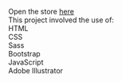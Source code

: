 Open the store [here](https://evertonvolpi.github.io/serendipityStore/)</br>
This project involved the use of:</br>
HTML</br>
CSS</br>
Sass</br>
Bootstrap</br>
JavaScript</br>
Adobe Illustrator

